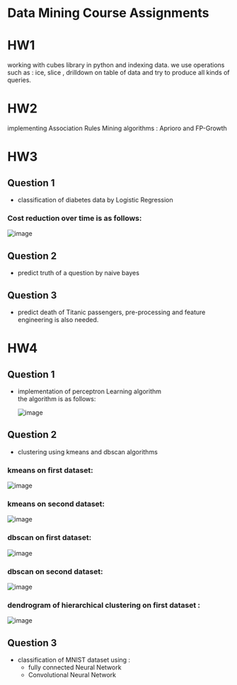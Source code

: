 # Data Mining Course Assignments  
  
  # HW1  
  working with cubes library in python and indexing data. we use operations such as : ice, slice , drilldown on table of data and try to produce all kinds of queries.

 # HW2  
  implementing Association Rules Mining algorithms : Aprioro and FP-Growth
  
 # HW3  
 ## Question 1  
 * classification of diabetes data by Logistic Regression  
 
### Cost reduction over time is as follows: 
![image](https://user-images.githubusercontent.com/44861408/135252744-2c3e84cd-189e-4dbd-8b37-2865ea7eecd7.png)


 ## Question 2   
 * predict truth of a question by naive bayes 
 ## Question 3    
 * predict death of Titanic passengers, pre-processing and feature engineering is also needed.

 # HW4  
 ## Question 1    
 * implementation of perceptron Learning algorithm  
 the algorithm is as follows:  
     
     ![image](https://user-images.githubusercontent.com/44861408/135252315-17f40027-bb76-41ac-baeb-b9864163a10b.png)

   
  
 
 ## Question 2    
 * clustering using kmeans and dbscan algorithms  
 ### kmeans on first dataset:  
   
   
![image](https://user-images.githubusercontent.com/44861408/135253241-74a7fe63-ea7d-4beb-b6df-a7344c0df03b.png)
 
 ### kmeans on second dataset:  
   
![image](https://user-images.githubusercontent.com/44861408/135253142-0bca5f9d-0f2e-4e52-a587-ecaef1346fb9.png)

   
  ### dbscan on first dataset:  

![image](https://user-images.githubusercontent.com/44861408/135253329-ddfdd908-05ab-4805-9b79-0394367a0a5d.png)     
       
  ### dbscan on second dataset:  

![image](https://user-images.githubusercontent.com/44861408/135253399-93b2b307-fbf8-44cd-ac30-d67c16ab0d40.png)


 ### dendrogram of hierarchical clustering on first dataset :  
 

   ![image](https://user-images.githubusercontent.com/44861408/135253716-e1aff9ab-6e35-4cf5-8a1d-663ced83eb7c.png)

 ## Question 3    
 * classification of MNIST dataset using :
   *  fully connected Neural Network
   *  Convolutional Neural Network
